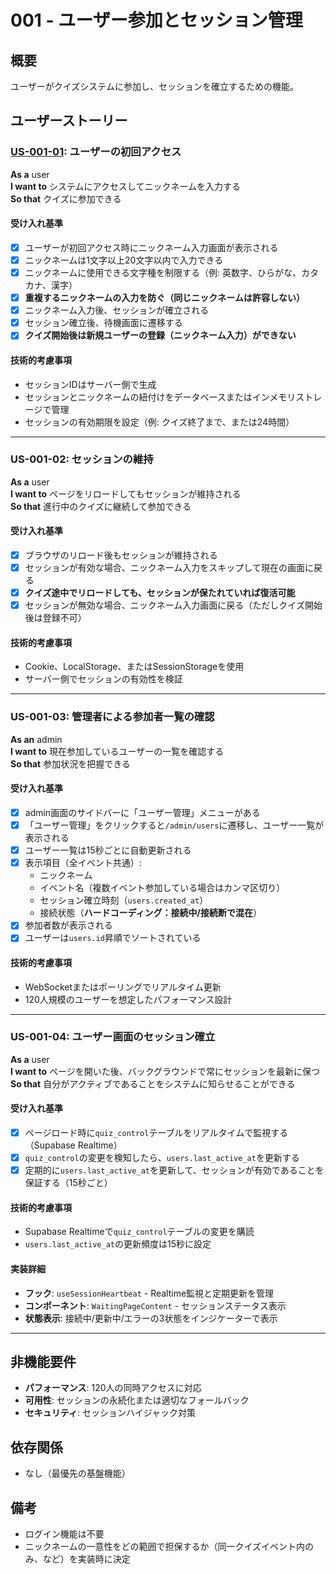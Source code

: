 # 001 - ユーザー参加とセッション管理

## 概要
ユーザーがクイズシステムに参加し、セッションを確立するための機能。

## ユーザーストーリー

### [US-001-01](https://github.com/maaaaakoto35/PeriodQuiz/pull/4): ユーザーの初回アクセス
**As a** user  
**I want to** システムにアクセスしてニックネームを入力する  
**So that** クイズに参加できる

#### 受け入れ基準
- [x] ユーザーが初回アクセス時にニックネーム入力画面が表示される
- [x] ニックネームは1文字以上20文字以内で入力できる
- [x] ニックネームに使用できる文字種を制限する（例: 英数字、ひらがな、カタカナ、漢字）
- [x] **重複するニックネームの入力を防ぐ（同じニックネームは許容しない）**
- [x] ニックネーム入力後、セッションが確立される
- [x] セッション確立後、待機画面に遷移する
- [x] **クイズ開始後は新規ユーザーの登録（ニックネーム入力）ができない**

#### 技術的考慮事項
- セッションIDはサーバー側で生成
- セッションとニックネームの紐付けをデータベースまたはインメモリストレージで管理
- セッションの有効期限を設定（例: クイズ終了まで、または24時間）

---

### US-001-02: セッションの維持
**As a** user  
**I want to** ページをリロードしてもセッションが維持される  
**So that** 進行中のクイズに継続して参加できる

#### 受け入れ基準
- [x] ブラウザのリロード後もセッションが維持される
- [x] セッションが有効な場合、ニックネーム入力をスキップして現在の画面に戻る
- [x] **クイズ途中でリロードしても、セッションが保たれていれば復活可能**
- [x] セッションが無効な場合、ニックネーム入力画面に戻る（ただしクイズ開始後は登録不可）

#### 技術的考慮事項
- Cookie、LocalStorage、またはSessionStorageを使用
- サーバー側でセッションの有効性を検証

---

### US-001-03: 管理者による参加者一覧の確認
**As an** admin  
**I want to** 現在参加しているユーザーの一覧を確認する  
**So that** 参加状況を把握できる

#### 受け入れ基準
- [x] admin画面のサイドバーに「ユーザー管理」メニューがある
- [x] 「ユーザー管理」をクリックすると`/admin/users`に遷移し、ユーザー一覧が表示される
- [x] ユーザー一覧は15秒ごとに自動更新される
- [x] 表示項目（全イベント共通）:
  - ニックネーム
  - イベント名（複数イベント参加している場合はカンマ区切り）
  - セッション確立時刻（`users.created_at`）
  - 接続状態（**ハードコーディング：接続中/接続断で混在**）
- [x] 参加者数が表示される
- [x] ユーザーは`users.id`昇順でソートされている

#### 技術的考慮事項
- WebSocketまたはポーリングでリアルタイム更新
- 120人規模のユーザーを想定したパフォーマンス設計

---

### US-001-04: ユーザー画面のセッション確立
**As a** user  
**I want to** ページを開いた後、バックグラウンドで常にセッションを最新に保つ  
**So that** 自分がアクティブであることをシステムに知らせることができる

#### 受け入れ基準
- [x] ページロード時に`quiz_control`テーブルをリアルタイムで監視する（Supabase Realtime）
- [x] `quiz_control`の変更を検知したら、`users.last_active_at`を更新する
- [x] 定期的に`users.last_active_at`を更新して、セッションが有効であることを保証する（15秒ごと）

#### 技術的考慮事項
- Supabase Realtimeで`quiz_control`テーブルの変更を購読
- `users.last_active_at`の更新頻度は15秒に設定

#### 実装詳細
- **フック**: `useSessionHeartbeat` - Realtime監視と定期更新を管理
- **コンポーネント**: `WaitingPageContent` - セッションステータス表示
- **状態表示**: 接続中/更新中/エラーの3状態をインジケーターで表示

---

## 非機能要件
- **パフォーマンス**: 120人の同時アクセスに対応
- **可用性**: セッションの永続化または適切なフォールバック
- **セキュリティ**: セッションハイジャック対策

## 依存関係
- なし（最優先の基盤機能）

## 備考
- ログイン機能は不要
- ニックネームの一意性をどの範囲で担保するか（同一クイズイベント内のみ、など）を実装時に決定

